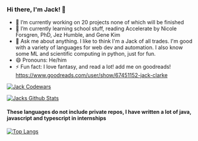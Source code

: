 ### Hi there, I'm Jack! 👋

- 🔭 I’m currently working on 20 projects none of which will be finished
- 🌱 I’m currently learning school stuff, reading Accelerate by Nicole Forsgren, PhD, Jez Humble, and Gene Kim
- 💬 Ask me about anything. I like to think I'm a Jack of all trades. I'm good with a variety of languages for web dev and automation. I also know some ML and scientific computing in python, just for fun. 
- 😄 Pronouns: He/him
- ⚡ Fun fact: I love fantasy, and read a lot! add me on goodreads! https://www.goodreads.com/user/show/67451152-jack-clarke

[![Jack Codewars](https://www.codewars.com/users/m9p909/badges/large "Codewars")](https://www.codewars.com/users/m9p909)

[![Jacks Github Stats](https://github-readme-stats.vercel.app/api?username=m9p909&count_private=true)](https://github.com/anuraghazra/github-readme-stats)

#### These languages do not include private repos, I have written a lot of java, javascript and typescript in internships
[![Top Langs](https://github-readme-stats.vercel.app/api/top-langs/?username=m9p909&exclude_repo=RoomMateNotificationSystem)](https://github.com/anuraghazra/github-readme-stats)

<!--
**m9p909/m9p909** is a ✨ _special_ ✨ repository because its `README.md` (this file) appears on your GitHub profile.

Here are some ideas to get you started:

- 🔭 I’m currently working on ...
- 🌱 I’m currently learning ...
- 👯 I’m looking to collaborate on ...
- 🤔 I’m looking for help with ...
- 💬 Ask me about ...
- 📫 How to reach me: ...
- 😄 Pronouns: ...
- ⚡ Fun fact: ...
-->
